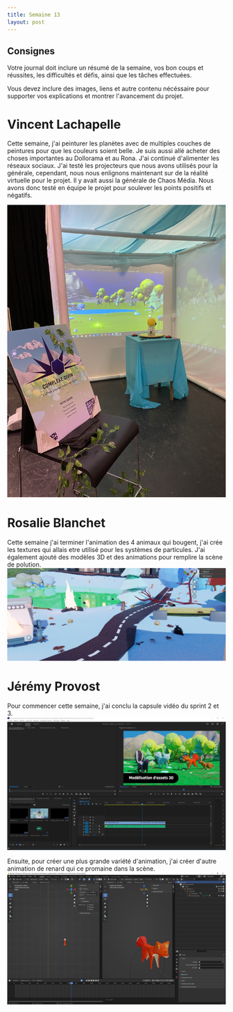 ```yaml
---
title: Semaine 13
layout: post
---
```


## Consignes

Votre journal doit inclure un résumé de la semaine, vos bon coups et réussites, les difficultés et défis, ainsi que les tâches effectuées.

Vous devez inclure des images, liens et autre contenu nécéssaire pour supporter vos explications et montrer l'avancement du projet.

# Vincent Lachapelle
Cette semaine, j'ai peinturer les planètes avec de multiples couches de peintures pour que les couleurs soient belle. Je suis aussi allé acheter des choses importantes au Dollorama et au Rona. J'ai continué d'alimenter les réseaux sociaux. 
J'ai testé les projecteurs que nous avons utilisés pour la générale, cependant, nous nous enlignons maintenant sur de la réalité virtuelle pour le projet. Il y avait aussi la générale de Chaos Média. Nous avons donc testé en équipe le projet pour soulever les points positifs et négatifs.

![Image_scene](../images/scene.jpg)

# Rosalie Blanchet
Cette semaine j'ai terminer l'animation des 4 animaux qui bougent, j'ai crée les textures qui allais etre utilisé pour les systèmes de particules. J'ai également ajouté des modèles 3D et des animations pour remplire la scène de polution.
![Image_scene](../images/hiverpollutions_s13.jpg)

# Jérémy Provost
Pour commencer cette semaine, j'ai conclu la capsule vidéo du sprint 2 et 3.
![Video_cap](../images/Jay_sem_13_Video_capsule.JPG)

Ensuite, pour créer une plus grande variété d'animation, j'ai créer d'autre animation de renard qui ce promaine dans la scène.
![AnimRenard](../images/Jay_sem13_Animation_renard.JPG)
